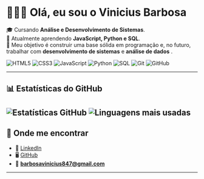 # 👩🏻‍💻 Olá, eu sou o Vinicius Barbosa
 
🎓 Cursando **Análise e Desenvolvimento de Sistemas**.  
🌱 Atualmente aprendendo **JavaScript, Python e SQL**.  
🎯 Meu objetivo é construir uma base sólida em programação e, no futuro, trabalhar com **desenvolvimento de sistemas** e **análise de dados** . 

![HTML5](https://img.shields.io/badge/HTML5-E34F26?style=for-the-badge&logo=html5&logoColor=white) ![CSS3](https://img.shields.io/badge/CSS3-1572B6?style=for-the-badge&logo=css3&logoColor=white)  ![JavaScript](https://img.shields.io/badge/JavaScript-F7DF1E?style=for-thebadge&logo=javascript&logoColor=black) ![Python](https://img.shields.io/badge/Python-3776AB?style=for-the-badge&logo=python&logoColor=white) ![SQL](https://img.shields.io/badge/SQL-4479A1?style=for-the-badge&logo=postgresql&logoColor=white) ![Git](https://img.shields.io/badge/Git-F05032?style=for-the-badge&logo=git&logoColor=white)  ![GitHub](https://img.shields.io/badge/GitHub-100000?style=for-the-badge&logo=github&logoColor=white)  

---

## 📊 Estatísticas do GitHub

![Estatísticas GitHub](https://github-readme-stats.vercel.app/api?username=Viinic30&show_icons=true&theme=radical)
![Linguagens mais usadas](https://github-readme-stats.vercel.app/api/top-langs/?username=Viinic30&layout=compact&theme=radical)
---

## 🔗 Onde me encontrar
- 💼 [LinkedIn](www.linkedin.com/in/vinicius-barbosa30)  
- 🖥️ [GitHub](https://github.com/Viinic30)  
- 📧 **barbosavinicius847@gmail.com**  

---
